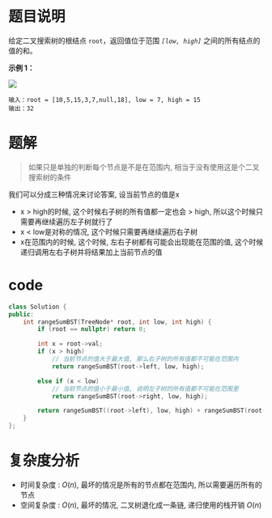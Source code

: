 # 题目说明

给定二叉搜索树的根结点 `root`，返回值位于范围 _`[low, high]`_ 之间的所有结点的值的和。

**示例 1：**

![](https://assets.leetcode.com/uploads/2020/11/05/bst1.jpg)

```
输入：root = [10,5,15,3,7,null,18], low = 7, high = 15
输出：32
```

# 题解

> 如果只是单独的判断每个节点是不是在范围内, 相当于没有使用这是个二叉搜索树的条件

我们可以分成三种情况来讨论答案, 设当前节点的值是x
- x > high的时候, 这个时候右子树的所有值都一定也会 > high, 所以这个时候只需要再继续遍历左子树就行了
- x < low是对称的情况, 这个时候只需要再继续遍历右子树
- x在范围内的时候, 这个时候, 左右子树都有可能会出现能在范围的值, 这个时候递归调用左右子树并将结果加上当前节点的值

# code

```cpp
class Solution {
public:
    int rangeSumBST(TreeNode* root, int low, int high) {
        if (root == nullptr) return 0;

        int x = root->val;
        if (x > high) 
            // 当前节点的值大于最大值, 那么右子树的所有值都不可能在范围内
            return rangeSumBST(root->left, low, high);

        else if (x < low) 
            // 当前节点的值小于最小值, 说明左子树的所有值都不可能在范围里
            return rangeSumBST(root->right, low, high);

        return rangeSumBST((root->left), low, high) + rangeSumBST(root->right, low, high) + x;
    }
};
```

# 复杂度分析

- 时间复杂度 : $O(n)$, 最坏的情况是所有的节点都在范围内, 所以需要遍历所有的节点
- 空间复杂度 : $O(n)$, 最坏的情况, 二叉树退化成一条链, 递归使用的栈开销 $O(n)$